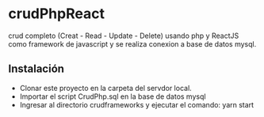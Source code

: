 # crudPhpReact

crud completo (Creat - Read - Update - Delete) usando php y ReactJS como framework de javascript y se realiza conexion a base de datos mysql.

## Instalación

- Clonar este proyecto en la carpeta del servdor local.
- Importar el script CrudPhp.sql en la base de datos mysql
- Ingresar al directorio crudframeworks y ejecutar el comando: yarn start
